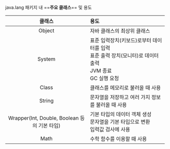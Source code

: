 java.lang 패키지 내 ==**주요 클래스**== 및 용도

|                    클래스                    | 용도                                                                                                          |
|:--------------------------------------------:|:------------------------------------------------------------------------------------------------------------- |
|                    Object                    | 자바 클래스의 최상위 클래스                                                                                   |
|                    System                    | 표준 입력장치(키보드)로부터 데이터를 입력<br>표준 출력 장치(모니터)로 데이터 출력<br>JVM 종료<br>GC 실행 요청 |
|                    Class                     | 클래스를 메모리로 불러올 때 사용                                                                              |
|                    String                    | 문자열을 저장하고 여러 가지 정보를 불러올 때 사용                                                             |
| Wrapper(Int, Double, Boolean 등의 기본 타입) | 기본 타입의 데이터 객체 생성<br>문자열을 기본 타입으로 변환<br>입력값 검사에 사용                             |
|                     Math                     | 수학 함수를 이용할 때 사용                                                                                    |

